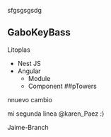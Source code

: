 sfgsgsgsdg
## GaboKeyBass
Litoplas

- Nest JS
- Angular
  - Module
  - Component
##pTowers

nnuevo cambio


mi segunda linea
@karen_Paez :)


Jaime-Branch
